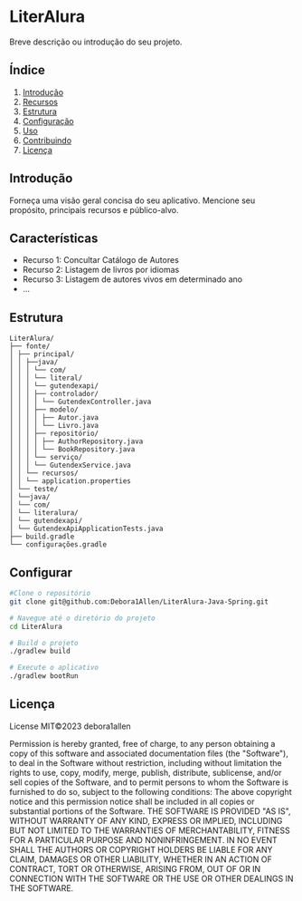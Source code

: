 # LiterAlura

Breve descrição ou introdução do seu projeto.

## Índice

1. [Introdução](#introdução)
2. [Recursos](#recursos)
3. [Estrutura](#estrutura)
4. [Configuração](#setup)
5. [Uso](#uso)
6. [Contribuindo](#contribuindo)
7. [Licença](#licença)

## Introdução

Forneça uma visão geral concisa do seu aplicativo. Mencione seu propósito, principais recursos e público-alvo.

## Características

- Recurso 1: Concultar Catálogo de Autores
- Recurso 2: Listagem de livros por idiomas
- Recurso 3: Listagem de autores vivos em determinado ano
- ...

## Estrutura

```
LiterAlura/
├── fonte/
│ ├── principal/
│ │ ├──java/
│ │ │ └── com/
│ │ │ └── literal/
│ │ │ └── gutendexapi/
│ │ │ ├── controlador/
│ │ │ │ └── GutendexController.java
│ │ │ ├── modelo/
│ │ │ │ ├── Autor.java
│ │ │ │ └── Livro.java
│ │ │ ├── repositório/
│ │ │ │ ├── AuthorRepository.java
│ │ │ │ └── BookRepository.java
│ │ │ └── serviço/
│ │ │ └── GutendexService.java
│ │ └── recursos/
│ │ └── application.properties
│ └── teste/
│ └──java/
│ └── com/
│ └── literalura/
│ └── gutendexapi/
│ └── GutendexApiApplicationTests.java
├── build.gradle
└── configurações.gradle
```

## Configurar

```bash
#Clone o repositório
git clone git@github.com:Debora1Allen/LiterAlura-Java-Spring.git

# Navegue até o diretório do projeto
cd LiterAlura

# Build o projeto
./gradlew build

# Execute o aplicativo
./gradlew bootRun
```

## Licença
License
MIT©2023 debora1allen

Permission is hereby granted, free of charge, to any person obtaining a copy of this software and associated documentation files (the "Software"), to deal in the Software without restriction, including without limitation the rights to use, copy, modify, merge, publish, distribute, sublicense, and/or sell copies of the Software, and to permit persons to whom the Software is furnished to do so, subject to the following conditions: The above copyright notice and this permission notice shall be included in all copies or substantial portions of the Software. THE SOFTWARE IS PROVIDED "AS IS", WITHOUT WARRANTY OF ANY KIND, EXPRESS OR IMPLIED, INCLUDING BUT NOT LIMITED TO THE WARRANTIES OF MERCHANTABILITY, FITNESS FOR A PARTICULAR PURPOSE AND NONINFRINGEMENT. IN NO EVENT SHALL THE AUTHORS OR COPYRIGHT HOLDERS BE LIABLE FOR ANY CLAIM, DAMAGES OR OTHER LIABILITY, WHETHER IN AN ACTION OF CONTRACT, TORT OR OTHERWISE, ARISING FROM, OUT OF OR IN CONNECTION WITH THE SOFTWARE OR THE USE OR OTHER DEALINGS IN THE SOFTWARE.
